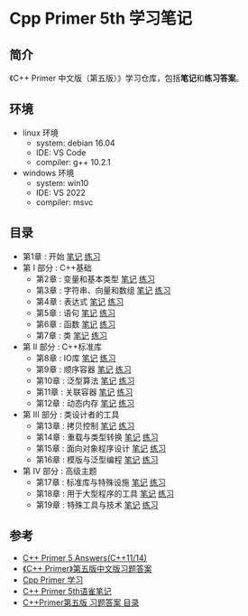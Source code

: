 # Cpp Primer 5th 学习笔记

## 简介

《C++ Primer 中文版（第五版）》学习仓库，包括**笔记**和**练习答案**。

## 环境
- linux 环境
    - system: debian 16.04
    - IDE: VS Code
    - compiler: g++ 10.2.1
- windows 环境
    - system: win10
    - IDE: VS 2022
    - compiler: msvc

## 目录

- 第1章 : 开始  [笔记](./note/ch01.md)  [练习](./exercise/ch01.md)
- 第 I 部分 : C++基础
  - 第2章 : 变量和基本类型  [笔记](./note/ch02.md)  [练习](./exercise/ch02.md)
  - 第3章 : 字符串、向量和数组  [笔记](./note/ch03.md)  [练习](./exercise/ch03.md)
  - 第4章 : 表达式  [笔记](./note/ch04.md)  [练习](./exercise/ch04.md)  
  - 第5章 : 语句  [笔记](./note/ch05.md)  [练习](./exercise/ch05.md)
  - 第6章 : 函数  [笔记](./note/ch06.md)  [练习](./exercise/ch06.md)
  - 第7章 : 类  [笔记](./note/ch07.md)  [练习](./exercise/ch07.md)
- 第 II 部分 : C++标准库
  - 第8章 : IO库  [笔记](./note/ch08.md)  [练习](./exercise/ch08.md)
  - 第9章 : 顺序容器  [笔记](./note/ch09.md)  [练习](./exercise/ch09.md)
  - 第10章 : 泛型算法  [笔记](./note/ch10.md)  [练习](./exercise/ch10.md)
  - 第11章 : 关联容器  [笔记](./note/ch11.md)  [练习](./exercise/ch11.md)
  - 第12章 : 动态内存  [笔记](./note/ch12.md)  [练习](./exercise/ch12.md)
- 第 III 部分 : 类设计者的工具
  - 第13章 : 拷贝控制   [笔记](./note/ch13.md)  [练习](./exercise/ch13.md)
  - 第14章 : 重载与类型转换  [笔记](./note/ch14.md)  [练习](./exercise/ch14.md)
  - 第15章 : 面向对象程序设计  [笔记](./note/ch15.md)  [练习](./exercise/ch15.md)
  - 第16章 : 模版与泛型编程  [笔记](./note/ch16.md)  [练习](./exercise/ch16.md)
- 第 IV 部分 : 高级主题
  - 第17章 : 标准库与特殊设施  [笔记](./note/ch17.md)  [练习](./exercise/ch17.md)
  - 第18章 : 用于大型程序的工具  [笔记](./note/ch18.md)  [练习](./exercise/ch18.md)
  - 第19章 : 特殊工具与技术  [笔记](./note/ch19.md)  [练习](./exercise/ch19.md)

## 参考

- [C++ Primer 5 Answers(C++11/14)](https://github.com/Mooophy/Cpp-Primer)
- [《C++ Primer》第五版中文版习题答案](https://github.com/huangmingchuan/Cpp_Primer_Answers)
- [Cpp Primer 学习](https://github.com/applenob/Cpp_Primer_Practice)
- [C++ Primer 5th语雀笔记](https://www.yuque.com/kinvy/cpp-primer)
- [C++Primer第五版 习题答案 目录](https://blog.csdn.net/shamozhizhoutx/article/details/81264498)
